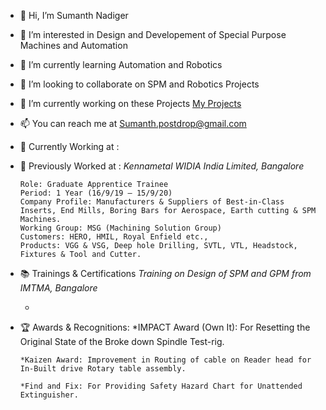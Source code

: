 - 👋 Hi, I’m Sumanth Nadiger
- 👀 I’m interested in Design and Developement of Special Purpose Machines and Automation
- 🌱 I’m currently learning Automation and Robotics
- 💞️ I’m looking to collaborate on SPM and Robotics Projects
- 📖 I’m currently working on these Projects [My Projects](https://github.com/SumanthNadiger/Portfolio)
- 📫 You can reach me at Sumanth.postdrop@gmail.com
- 🏢 Currently Working at :
- 🏢 Previously Worked at : *Kennametal WIDIA India Limited, Bangalore*

      Role: Graduate Apprentice Trainee 
      Period: 1 Year (16/9/19 – 15/9/20)
      Company Profile: Manufacturers & Suppliers of Best-in-Class Inserts, End Mills, Boring Bars for Aerospace, Earth cutting & SPM Machines.
      Working Group: MSG (Machining Solution Group)
      Customers: HERO, HMIL, Royal Enfield etc.,
      Products: VGG & VSG, Deep hole Drilling, SVTL, VTL, Headstock, Fixtures & Tool and Cutter.
      
- 📚 Trainings & Certifications
      *Training on Design of SPM and GPM from IMTMA, Bangalore*
      
      
     *
- 🏆 Awards & Recognitions: 
      *IMPACT Award (Own It): For Resetting the Original State of the Broke down Spindle Test-rig.
      
      *Kaizen Award: Improvement in Routing of cable on Reader head for In-Built drive Rotary table assembly.
      
      *Find and Fix: For Providing Safety Hazard Chart for Unattended Extinguisher. 
<!---
SumanthNadiger/SumanthNadiger is a ✨ special ✨ repository because its `README.md` (this file) appears on your GitHub profile.
You can click the Preview link to take a look at your changes.
--->
